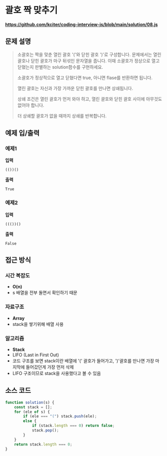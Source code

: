 # 괄호 짝 맞추기

**https://github.com/kciter/coding-interview-js/blob/main/solution/08.js**

## 문제 설명

> 소괄호는 짝을 맞춘 열린 괄호 '('와 닫힌 괄호 ')'로 구성합니다. 문제에서는 열린 괄호나 닫힌 괄호가 마구 뒤섞인 문자열을 줍니다. 이때 소괄호가 정상으로 열고 닫혔는지 판별하는 solution함수를 구현하세요.
>
> 소괄호가 정상적으로 열고 닫혔다면 true, 아니면 flase를 반환하면 됩니다.
>
> 열린 괄호는 자신과 가장 가까운 닫힌 괄호를 만나면 상쇄됩니다.
>
> 상쇄 조건은 열린 괄호가 먼저 와야 하고, 열린 괄호와 닫힌 괄호 사이에 아무것도 없어야 합니다.
>
> 더 상쇄할 괄호가 없을 때까지 상쇄를 반복합니다.

## 예제 입/출력

### 예제1

**입력**

```
(())()
```

**출력**

```
True
```

### 예제2

**입력**

```
((())()
```

**출력**

```
False
```

## 접근 방식

### 시간 복잡도

-   **O(n)**
-   s 배열을 전부 돌면서 확인하기 때문

### 자료구조

-   **Array**
-   stack을 쌓기위해 배열 사용

### 알고리즘

-   **Stack**
-   LIFO (Last in First Out)
-   코드 구조를 보면 stack이란 배열에 '(' 괄호가 들어가고, ')'괄호를 만나면 가장 마지막에 들어갔던게 가장 먼저 삭제
-   LIFO 구조이므로 stack을 사용했다고 볼 수 있음

## 소스 코드

```javascript
function solution(s) {
    const stack = [];
    for (ele of s) {
        if (ele === "(") stack.push(ele);
        else {
            if (stack.length === 0) return false;
            stack.pop();
        }
    }
    return stack.length === 0;
}
```

